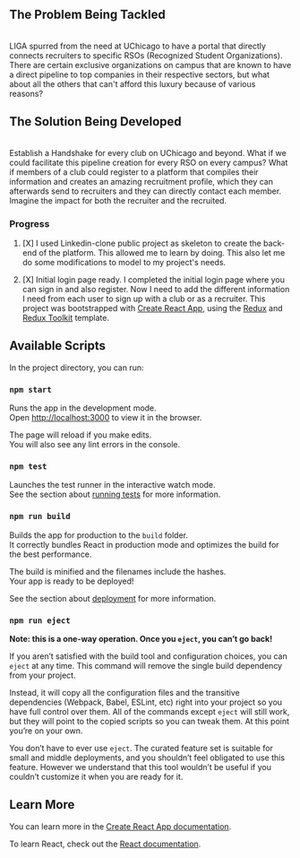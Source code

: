 ## The Problem Being Tackled
<br/>
LIGA spurred from the need at UChicago to have a portal that directly connects recruiters to specific RSOs (Recognized Student Organizations). There are certain exclusive organizations on campus that are known to have a direct pipeline to top companies in their respective sectors, but what about all the others that can't afford this luxury because of various reasons? 

## The Solution Being Developed
<br/>
Establish a Handshake for every club on UChicago and beyond. What if we could facilitate this pipeline creation for every RSO on every campus? What if members of a club could register to a platform that compiles their information and creates an amazing recruitment profile, which they can afterwards send to recruiters and they can directly contact each member. Imagine the impact for both the recruiter and the recruited.

### Progress

1. [X] I used Linkedin-clone public project as skeleton to create the back-end of the platform. This allowed
me to learn by doing. This also let me do some modifications to model to my project's needs. 

2. [X] Initial login page ready. I completed the initial login page where you can sign in and also register. Now I need to add the different information I need from each user to sign up with a club or as a recruiter. 
This project was bootstrapped with [Create React App](https://github.com/facebook/create-react-app), using the [Redux](https://redux.js.org/) and [Redux Toolkit](https://redux-toolkit.js.org/) template.

## Available Scripts

In the project directory, you can run:

### `npm start`

Runs the app in the development mode.<br />
Open [http://localhost:3000](http://localhost:3000) to view it in the browser.

The page will reload if you make edits.<br />
You will also see any lint errors in the console.

### `npm test`

Launches the test runner in the interactive watch mode.<br />
See the section about [running tests](https://facebook.github.io/create-react-app/docs/running-tests) for more information.

### `npm run build`

Builds the app for production to the `build` folder.<br />
It correctly bundles React in production mode and optimizes the build for the best performance.

The build is minified and the filenames include the hashes.<br />
Your app is ready to be deployed!

See the section about [deployment](https://facebook.github.io/create-react-app/docs/deployment) for more information.

### `npm run eject`

**Note: this is a one-way operation. Once you `eject`, you can’t go back!**

If you aren’t satisfied with the build tool and configuration choices, you can `eject` at any time. This command will remove the single build dependency from your project.

Instead, it will copy all the configuration files and the transitive dependencies (Webpack, Babel, ESLint, etc) right into your project so you have full control over them. All of the commands except `eject` will still work, but they will point to the copied scripts so you can tweak them. At this point you’re on your own.

You don’t have to ever use `eject`. The curated feature set is suitable for small and middle deployments, and you shouldn’t feel obligated to use this feature. However we understand that this tool wouldn’t be useful if you couldn’t customize it when you are ready for it.

## Learn More

You can learn more in the [Create React App documentation](https://facebook.github.io/create-react-app/docs/getting-started).

To learn React, check out the [React documentation](https://reactjs.org/).
